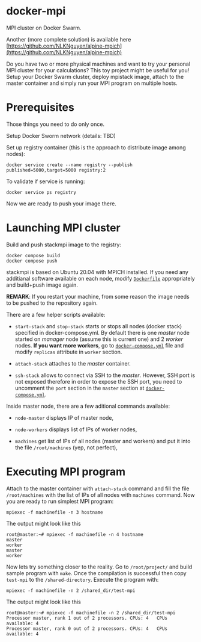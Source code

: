 # docker-mpi

MPI cluster on Docker Swarm.

Another (more complete solution) is available here [https://github.com/NLKNguyen/alpine-mpich](https://github.com/NLKNguyen/alpine-mpich)

Do you have two or more physical machines and want to try your personal MPI cluster for your calculations? This toy project might be useful for you! Setup your Docker Swarm cluster, deploy mpistack image, attach to the master container and simply run your MPI program on multiple hosts.


# Prerequisites
Those things you need to do only once.

Setup Docker Sworm network
(details: TBD)

Set up registry container (this is the approach to distribute image among nodes):
```
docker service create --name registry --publish published=5000,target=5000 registry:2
```

To validate if service is running:

```
docker service ps registry
```

Now we are ready to push your image there. 

# Launching MPI cluster 

Build and push stackmpi image to the registry:
```
docker compose build
docker compose push
```
stackmpi is based on Ubuntu 20.04 with MPICH installed. If you need any additianal software available on each node, modify [`Dockerfile`](Dockerfile) appropriately and build+push image again.

**REMARK**: If you restart your machine, from some reason the image needs to be pushed to the repository again.

There are a few helper scripts available:

- `start-stack` and `stop-stack` starts or stops all nodes (docker stack) specified in docker-compose.yml. By default there is one _master_ node started on _manager_ node (assume this is current one) and 2 _worker_ nodes. **If you want more workers**, go to [`docker-compose.yml`](docker-compose.yml) file and modify `replicas` attribute in `worker` section.

- `attach-stack` attaches to the _master_ container. 

- `ssh-stack` allows to connect via SSH to the _master_. However, SSH port is not exposed therefore in order to expose the SSH port, you need to  uncomment  the `port` section in the `master` section at [`docker-compose.yml`](docker-compose.yml).

Inside master node, there are a few aditional commands available:

- `node-master` displays IP of master node,

- `node-workers` displays list of IPs of worker nodes,

- `machines` get list of IPs of all nodes (master and workers) and put it into the file `/root/machines` (yep, not perfect),

<!-- `sync` replicates directory `/root/project/` to all nodes at the same location (synchronization of nodes using `rsync`). Directory `docker-mpi/project/` (`docker-mpi` repository) is mount as a volume to `/root/project/` and acts as a directory for your project. You should put here binaries of your program and any necessary resources. -->

# Executing MPI program
Attach to the master container with `attach-stack` command and fill the file `/root/machines` with the list of IPs of all nodes with `machines` command. 
Now you are ready to run simplest MPI program:

```
mpiexec -f machinefile -n 3 hostname
```
The output might look like this
```
root@master:~# mpiexec -f machinefile -n 4 hostname
master
worker
master
worker
```

Now lets try something closer to the reality. Go to `/root/project/` and build sample program with `make`. Once the compilation is successful then copy `test-mpi` to the `/shared-directory`. Execute the program with:

```
mpiexec -f machinefile -n 2 /shared_dir/test-mpi
```

The output might look like this
```
root@master:~# mpiexec -f machinefile -n 2 /shared_dir/test-mpi 
Processor master, rank 1 out of 2 processors. CPUs: 4   CPUs available: 4
Processor master, rank 0 out of 2 processors. CPUs: 4   CPUs available: 4
```

